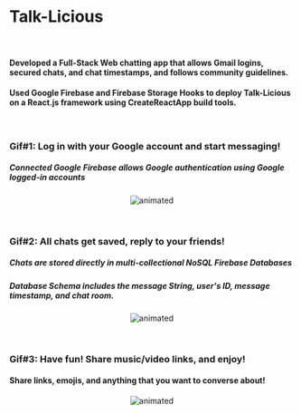 # Talk-Licious

<br>

#### Developed a Full-Stack Web chatting app that allows Gmail logins, secured chats, and chat timestamps, and follows community guidelines. 
#### Used Google Firebase and Firebase Storage Hooks to deploy Talk-Licious on a React.js framework using CreateReactApp build tools.

<br>

### Gif#1: Log in with your Google account and start messaging!
##### Connected Google Firebase allows Google authentication using Google logged-in accounts
<p align="center">
  <img src="http://g.recordit.co/w6jxu7jNvJ.gif" alt="animated" />
</p>

<br>

### Gif#2: All chats get saved, reply to your friends!
##### Chats are stored directly in multi-collectional NoSQL Firebase Databases
##### Database Schema includes the message String, user's ID, message timestamp, and chat room.
<p align="center">
  <img src="http://g.recordit.co/fLkLUuMLLb.gif" alt="animated" />
</p>

<br>

### Gif#3: Have fun! Share music/video links, and enjoy!
#### Share links, emojis, and anything that you want to converse about! 
<p align="center">
  <img src="http://g.recordit.co/P6lNqslKyf.gif" alt="animated" />
</p>
